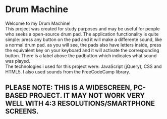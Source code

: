 # Drum Machine
Welcome to my Drum Machine!
<br />This project was created for study purposes and may be useful for people who seeks a open-source drum pad.
The application functionality is quite simple: press any button on the pad and it will make a differente sound, like a normal drum pad. as you will see, the pads also have letters inside, press the equivalent key on your keyboard and it will activate the corresponding button. There is a label above the padbutton which indicates what sound was played.
<br />The technologies i used for this project were: JavaScript (jQuery), CSS and HTML5. I also used sounds from the FreeCodeCamp library.

## PLEASE NOTE: THIS IS A WIDESCREEN, PC-BASED PROJECT. IT MAY NOT WORK VERY WELL WITH 4:3 RESOLUTIONS/SMARTPHONE SCREENS.


